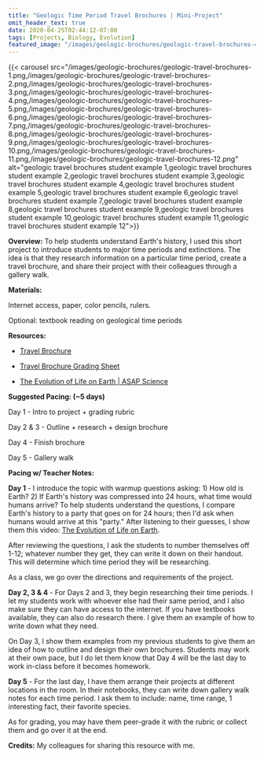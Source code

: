 ```yaml
---
title: "Geologic Time Period Travel Brochures | Mini-Project"
omit_header_text: true
date: 2020-04-25T02:44:12-07:00
tags: [Projects, Biology, Evolution]
featured_image: "/images/geologic-brochures/geologic-travel-brochures-4.png"
---
```


{{< carousel src="/images/geologic-brochures/geologic-travel-brochures-1.png,/images/geologic-brochures/geologic-travel-brochures-2.png,/images/geologic-brochures/geologic-travel-brochures-3.png,/images/geologic-brochures/geologic-travel-brochures-4.png,/images/geologic-brochures/geologic-travel-brochures-5.png,/images/geologic-brochures/geologic-travel-brochures-6.png,/images/geologic-brochures/geologic-travel-brochures-7.png,/images/geologic-brochures/geologic-travel-brochures-8.png,/images/geologic-brochures/geologic-travel-brochures-9.png,/images/geologic-brochures/geologic-travel-brochures-10.png,/images/geologic-brochures/geologic-travel-brochures-11.png,/images/geologic-brochures/geologic-travel-brochures-12.png" alt="geologic travel brochures student example 1,geologic travel brochures student example 2,geologic travel brochures student example 3,geologic travel brochures student example 4,geologic travel brochures student example 5,geologic travel brochures student example 6,geologic travel brochures student example 7,geologic travel brochures student example 8,geologic travel brochures student example 9,geologic travel brochures student example 10,geologic travel brochures student example 11,geologic travel brochures student example 12">}}

**Overview:** To help students understand Earth's history, I used this short project to introduce students to major time periods and extinctions. The idea is that they research information on a particular time period, create a travel brochure, and share their project with their colleagues through a gallery walk.

**Materials:**

Internet access, paper, color pencils, rulers.

Optional: textbook reading on geological time periods

**Resources:**

- [Travel Brochure](/downloads/travel-brochure.doc)

- [Travel Brochure Grading Sheet](/downloads/travel-brochure-grading-sheet.doc)

- [The Evolution of Life on Earth | ASAP Science](https://youtu.be/H2_6cqa2cP4)

**Suggested Pacing: (~5 days)**

Day 1 - Intro to project + grading rubric

Day 2 & 3 - Outline + research + design brochure

Day 4 - Finish brochure

Day 5 - Gallery walk

**Pacing w/ Teacher Notes:**

**Day 1** - I introduce the topic with warmup questions asking: 1) How old is Earth? 2) If Earth's history was compressed into 24 hours, what time would humans arrive? To help students understand the questions, I compare Earth's history to a party that goes on for 24 hours; then I'd ask when humans would arrive at this "party." After listening to their guesses, I show them this video: [The Evolution of Life on Earth](https://youtu.be/H2_6cqa2cP4).

After reviewing the questions, I ask the students to number themselves off 1-12; whatever number they get, they can write it down on their handout. This will determine which time period they will be researching.

As a class, we go over the directions and requirements of the project.

**Day 2, 3 & 4** - For Days 2 and 3, they begin researching their time periods. I let my students work with whoever else had their same period, and I also make sure they can have access to the internet. If you have textbooks available, they can also do research there. I give them an example of how to write down what they need.

On Day 3, I show them examples from my previous students to give them an idea of how to outline and design their own brochures. Students may work at their own pace, but I do let them know that Day 4 will be the last day to work in-class before it becomes homework.

**Day 5** - For the last day, I have them arrange their projects at different locations in the room. In their notebooks, they can write down gallery walk notes for each time period. I ask them to include: name, time range, 1 interesting fact, their favorite species.

As for grading, you may have them peer-grade it with the rubric or collect them and go over it at the end.

**Credits:** My colleagues for sharing this resource with me.

